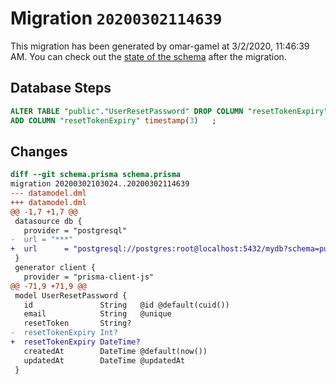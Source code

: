 # Migration `20200302114639`

This migration has been generated by omar-gamel at 3/2/2020, 11:46:39 AM.
You can check out the [state of the schema](./schema.prisma) after the migration.

## Database Steps

```sql
ALTER TABLE "public"."UserResetPassword" DROP COLUMN "resetTokenExpiry",
ADD COLUMN "resetTokenExpiry" timestamp(3)   ;
```

## Changes

```diff
diff --git schema.prisma schema.prisma
migration 20200302103024..20200302114639
--- datamodel.dml
+++ datamodel.dml
@@ -1,7 +1,7 @@
 datasource db {
   provider = "postgresql"
-  url = "***"
+  url      = "postgresql://postgres:root@localhost:5432/mydb?schema=public"
 }
 generator client {
   provider = "prisma-client-js"
@@ -71,9 +71,9 @@
 model UserResetPassword {
   id               String   @id @default(cuid())
   email            String   @unique
   resetToken       String?
-  resetTokenExpiry Int?
+  resetTokenExpiry DateTime?
   createdAt        DateTime @default(now())
   updatedAt        DateTime @updatedAt
 }
```


